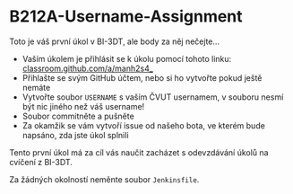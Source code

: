 # B212A-Username-Assignment

Toto je váš první úkol v BI-3DT, ale body za něj nečejte...

- Vaším úkolem je přihlásit se k úkolu pomocí tohoto linku: [classroom.github.com/a/manh2s4_](https://classroom.github.com/a/manh2s4_)
- Přihlašte se svým GitHub účtem, nebo si ho vytvořte pokud ještě nemáte
- Vytvořte soubor `USERNAME` s vaším ČVUT usernamem, v souboru nesmí být nic jiného než váš username!
- Soubor commitněte a pušněte
- Za okamžik se vám vytvoří issue od našeho bota, ve kterém bude napsáno, zda jste úkol splnili

Tento první úkol má za cíl vás naučit zacházet s odevzdávání úkolů na cvíčení z BI-3DT.

Za žádných okolností neměnte soubor `Jenkinsfile`.
